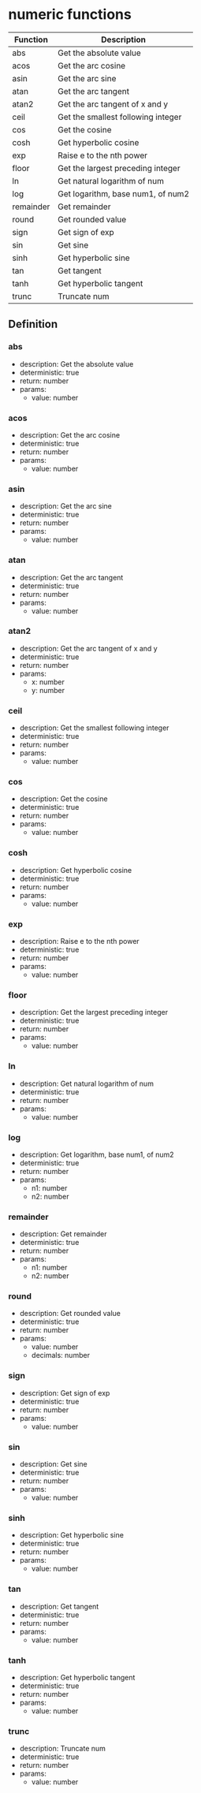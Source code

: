 # numeric functions

|Function    |Description                                   |
|------------|----------------------------------------------|
|abs|Get the absolute value|
|acos|Get the arc cosine|
|asin|Get the arc sine|
|atan|Get the arc tangent|
|atan2|Get the arc tangent of x and y|
|ceil|Get the smallest following integer|
|cos|Get the cosine|
|cosh|Get hyperbolic cosine|
|exp|Raise e to the nth power|
|floor|Get the largest preceding integer|
|ln|Get natural logarithm of num|
|log|Get logarithm, base num1, of num2|
|remainder|Get remainder|
|round|Get rounded value|
|sign|Get sign of exp|
|sin|Get sine|
|sinh|Get hyperbolic sine|
|tan|Get tangent|
|tanh|Get hyperbolic tangent|
|trunc|Truncate num|

## Definition

### abs

- description: Get the absolute value
- deterministic: true
- return: number
- params:
	- value: number

### acos

- description: Get the arc cosine
- deterministic: true
- return: number
- params:
	- value: number

### asin

- description: Get the arc sine
- deterministic: true
- return: number
- params:
	- value: number

### atan

- description: Get the arc tangent
- deterministic: true
- return: number
- params:
	- value: number

### atan2

- description: Get the arc tangent of x and y
- deterministic: true
- return: number
- params:
	- x: number
	- y: number

### ceil

- description: Get the smallest following integer
- deterministic: true
- return: number
- params:
	- value: number

### cos

- description: Get the cosine
- deterministic: true
- return: number
- params:
	- value: number

### cosh

- description: Get hyperbolic cosine
- deterministic: true
- return: number
- params:
	- value: number

### exp

- description: Raise e to the nth power
- deterministic: true
- return: number
- params:
	- value: number

### floor

- description: Get the largest preceding integer
- deterministic: true
- return: number
- params:
	- value: number

### ln

- description: Get natural logarithm of num
- deterministic: true
- return: number
- params:
	- value: number

### log

- description: Get logarithm, base num1, of num2
- deterministic: true
- return: number
- params:
	- n1: number
	- n2: number

### remainder

- description: Get remainder
- deterministic: true
- return: number
- params:
	- n1: number
	- n2: number

### round

- description: Get rounded value
- deterministic: true
- return: number
- params:
	- value: number
	- decimals: number

### sign

- description: Get sign of exp
- deterministic: true
- return: number
- params:
	- value: number

### sin

- description: Get sine
- deterministic: true
- return: number
- params:
	- value: number

### sinh

- description: Get hyperbolic sine
- deterministic: true
- return: number
- params:
	- value: number

### tan

- description: Get tangent
- deterministic: true
- return: number
- params:
	- value: number

### tanh

- description: Get hyperbolic tangent
- deterministic: true
- return: number
- params:
	- value: number

### trunc

- description: Truncate num
- deterministic: true
- return: number
- params:
	- value: number
